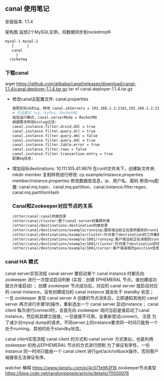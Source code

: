## canal 使用笔记
安装版本: 1.1.4

架构图
监控2个MySQL实例，将数据同步到rocketmq中
```bash
mysql-1 mysql-2
   |      |
   canal
     |
  rocketmq
```


### 下载canal
wget https://github.com/alibaba/canal/releases/download/canal-1.1.4/canal.deployer-1.1.4.tar.gz
tar xf canal.deployer-1.1.4.tar.gz

- 修改canal主配置文件: canal.properties
  ```bash
  按照实际zk的ip，修改 canal.zkServers = 192.168.1.1:2181,192.168.1.2:2181,192.168.1.3:2181
  # 可选模式 tcp, kafka, RocketMQ
  指定运行模式，canal.serverMode = RocketMQ
  根据需求修改binlog过滤:
  canal.instance.filter.druid.ddl = true
  canal.instance.filter.query.dcl = true
  canal.instance.filter.query.dml = false
  canal.instance.filter.query.ddl = true
  canal.instance.filter.table.error = true
  canal.instance.filter.rows = false
  canal.instance.filter.transaction.entry = true
  配置mq信息: 
  ```
- 增加目标destinations: 10.111.105.41:9876
  在confi文件夹下，创建新文件夹: mkdir member
  复制样例进行修改: cp example/instance.properties member/instance.properties
  修改数据库信息，ip、用户名、密码
  修改mq配置: canal.mq.topic、canal.mq.partition、canal.instance.filter.regex、canal.mq.partitionHash


  ### Canal和Zookeeper对应节点的关系
  ```bash
  /otter/canal:canal的根目录
  /otter/canal/cluster:整个canal server的集群列表
  /otter/canal/destinations:destination的根目录
  /otter/canal/destinations/example/running:服务端当前正在提供服务的running节点
  /otter/canal/destinations/example/cluster:针对某个destination的工作集群列表
  /otter/canal/destinations/example/1001/running:客户端当前正在读取的running节点
  /otter/canal/destinations/example/1001/cluster:针对某个destination的客户端列表
  /otter/canal/destinations/example/1001/cursor:客户端读取的position信息
  ```

### canal HA 模式
canal server实现流程
canal server 要启动某个 canal instance 时都先向 zookeeper 进行一次尝试启动判断 (实现：创建 EPHEMERAL 节点，谁创建成功就允许谁启动）；
创建 zookeeper 节点成功后，对应的 canal server 就启动对应的 canal instance，没有创建成功的 canal instance 就会处于 standby 状态；
一旦 zookeeper 发现 canal server A 创建的节点消失后，立即通知其他的 canal server 再次进行步骤1的操作，重新选出一个 canal server 启动instance；
canal client 每次进行connect时，会首先向 zookeeper 询问当前是谁启动了canal instance，然后和其建立链接，一旦链接不可用，会重新尝试connect。
注意
为了减少对mysql dump的请求，不同server上的instance要求同一时间只能有一个处于running，其他的处于standby状态。

canal client实现流程
canal client 的方式和 canal server 方式类似，也是利用 zookeeper 的抢占EPHEMERAL 节点的方式进行控制
为了保证有序性，一份 instance 同一时间只能由一个 canal client 进行get/ack/rollback操作，否则客户端接收无法保证有序。


watcher 解释 https://www.jianshu.com/p/4c071e963f18
zookeeper节点类型 https://blog.csdn.net/randompeople/article/details/70500076